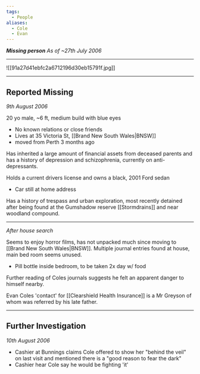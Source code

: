 ```yaml
---
tags:
  - People
aliases:
  - Cole
  - Evan
---
```

***Missing person***
*As of ~27th July 2006*

---
![[91a27d41ebfc2a6712196d30eb15791f.jpg]]

---
## Reported Missing
*9th August 2006*

20 yo male, ~6 ft, medium build with blue eyes

- No known relations or close friends
- Lives at 35 Victoria St, [[Brand New South Wales|BNSW]]
- moved from Perth 3 months ago

Has inherited a large amount of financial assets from deceased parents and has a history of depression and schizophrenia, currently on anti-depressants.

Holds a current drivers license and owns a black, 2001 Ford sedan
- Car still at home address

Has a history of trespass and urban exploration, most recently detained after being found at the Gumshadow reserve [[Stormdrains]] and near woodland compound.

---
*After house search*

Seems to enjoy horror films, has not unpacked much since moving to [[Brand New South Wales|BNSW]]. Multiple journal entries found at house, main bed room seems unused.
- Pill bottle inside bedroom, to be taken 2x day w/ food

Further reading of Coles journals suggests he felt an apparent danger to himself nearby.

Evan Coles 'contact' for [[Clearshield Health Insurance]] is a Mr Greyson of whom was referred by his late father.

---

## Further Investigation
*10th August 2006*

- Cashier at Bunnings claims Cole offered to show her "behind the veil" on last visit and mentioned there is a "good reason to fear the dark"
- Cashier hear Cole say he would be fighting 'it'
